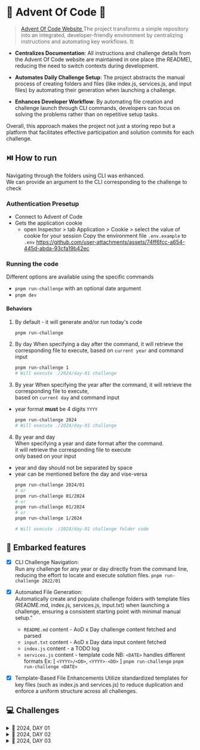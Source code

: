 # 🎄 Advent Of Code 🎄 

> [ Advent Of Code Website ](https://adventofcode.com)
The project transforms a simple repository into an integrated, developer-friendly environment by centralizing instructions and automating key workflows. It:

- **Centralizes Documentation**:
All instructions and challenge details from the Advent Of Code website are maintained in one place (the README), reducing the need to switch contexts during development.

- **Automates Daily Challenge Setup**:
The project abstracts the manual process of creating folders and files (like index.js, services.js, and input files) by automating their generation when launching a challenge.

- **Enhances Developer Workflow**:
By automating file creation and challenge launch through CLI commands, developers can focus on solving the problems rather than on repetitive setup tasks.

Overall, this approach makes the project not just a storing repo but a platform that facilitates effective participation and solution commits for each challenge.


## ⏯️ How to run 
Navigating through the folders using CLI was enhanced.  
We can provide an argument to the CLI corresponding to the challenge to check

### Authentication Presetup
- Connect to Advent of Code
- Gets the application cookie
	- open Inspector > tab Application > Cookie > select the value of cookie for your session
Copy the environment file `.env.example` to `.env`
https://github.com/user-attachments/assets/74ff6fcc-a654-445d-abda-93cfa19b42ec

### Running the code 
Different options are available using the specific commands
- `pnpm run-challenge` with an optional date argument
- `pnpm dev` 

#### Behaviors
1. By default - it will generate and/or run today's code
	```sh
	pnpm run-challenge
	```

2. By day
When specifying a day after the command, 
it will retrieve the corresponding file to execute, 
based on `current year` and command input  
	```sh
	pnpm run-challenge 1
	# Will execute ./2024/day-01 challenge
	```

3. By year
When specifying the year after the command, 
it will retrieve the corresponding file to execute,  
based on `current day` and command input  
- year format **must** be 4 digits `YYYY`  
	```sh
	pnpm run-challenge 2024
	# Will execute ./2024/day-01 challenge

	```

4. By year and day  
When specifying a year and date format after the command.  
it will retrieve the corresponding file to execute   
only based on your input  
- year and day should not be separated by space
- year can be mentioned before the day and vise-versa
	```sh
	pnpm run-challenge 2024/01
	# or
	pnpm run-challenge 01/2024
	# or
	pnpm run-challenge 01/2024
	# or
	pnpm run-challenge 1/2024

	# Will execute ./2024/day-01 challenge folder code

	```



## 🚀 Embarked features
- [x] CLI Challenge Navigation:  
      Run any challenge for any year or day directly from the command line,
	  reducing the effort to locate and execute solution files.
	  ```pnpm run-challenge 2022/01```
- [x] Automated File Generation:   
     Automatically create and populate challenge folders with template files (README.md, index.js, services.js, input.txt) when launching a challenge, ensuring a consistent starting point with minimal manual setup.”
  - `README.md` content - AoD x Day challenge content fetched and parsed
  - `input.txt` content - AoD x Day data input content fetched
  - `index.js` content - a TODO log
  - `services.js`  content - template code
  NB: `<DATE>` handles different formats Ex: [ `<YYYY>/<DD>`, `<YYYY>-<DD>` ]
  ```pnpm run-challenge```
  ```pnpm run-challenge <DATE>```
- [x] Template-Based File Enhancements
Utilize standardized templates for key files (such as index.js and services.js) to reduce duplication and enforce a uniform structure across all challenges.


## 💻 Challenges



<details>
	<summary>📌 2024, DAY 01</summary>

[✏️ Need to update this Readme Section?](./2024/day-01/README.md)

# --- Day 1: Historian Hysteria ---
The Chief Historian is always present for the big Christmas sleigh launch, but nobody has seen him in months! Last anyone heard, he was visiting locations that are historically significant to the North Pole; a group of Senior Historians has asked you to accompany them as they check the places they think he was most likely to visit.  

As each location is checked, they will mark it on their list with a star. They figure the Chief Historian must be in one of the first fifty places they'll look, so in order to save Christmas, you need to help them get fifty stars on their list before Santa takes off on December 25th.  

Collect stars by solving puzzles. Two puzzles will be made available on each day in the Advent calendar; the second puzzle is unlocked when you complete the first. Each puzzle grants one star. Good luck!  

You haven't even left yet and the group of Elvish Senior Historians has already hit a problem: their list of locations to check is currently empty. Eventually, someone decides that the best place to check first would be the Chief Historian's office.  

Upon pouring into the office, everyone confirms that the Chief Historian is indeed nowhere to be found. Instead, the Elves discover an assortment of notes and lists of historically significant locations! This seems to be the planning the Chief Historian was doing before he left. Perhaps these notes can be used to determine which locations to search?  

Throughout the Chief's office, the historically significant locations are listed not by name but by a unique number called the location ID. To make sure they don't miss anything, The Historians split into two groups, each searching the office and trying to create their own complete list of location IDs.  

There's just one problem: by holding the two lists up side by side (your puzzle input), it quickly becomes clear that the lists aren't very similar. Maybe you can help The Historians reconcile their lists?  

For example:
```
3   4
4   3
2   5
1   3
3   9
3   3
```
Maybe the lists are only off by a small amount! To find out, pair up the numbers and measure how far apart they are. Pair up the smallest number in the left list with the smallest number in the right list, then the second-smallest left number with the second-smallest right number, and so on.  

Within each pair, figure out how far apart the two numbers are; you'll need to add up all of those distances. For example, if you pair up a 3 from the left list with a 7 from the right list, the distance apart is 4; if you pair up a 9 with a 3, the distance apart is 6.  

```md
In the example list above, the pairs and distances would be as follows:  

The smallest number in the left list is 1, and the smallest number in the right list is 3. The distance between them is 2.  
The second-smallest number in the left list is 2, and the second-smallest number in the right list is another 3. 
The distance between them is 1.  
The third-smallest number in both lists is 3, so the distance between them is 0.  
The next numbers to pair up are 3 and 4, a distance of 1.  
The fifth-smallest numbers in each list are 3 and 5, a distance of 2.  
Finally, the largest number in the left list is 4, while the largest number in the right list is 9; these are a distance 5 apart.  
To find the total distance between the left list and the right list, add up the distances between all of the pairs you found. In the example above, this is 2 + 1 + 0 + 1 + 2 + 5, a total distance of 11!  
```
Your actual left and right lists contain many location IDs.   

What is the total distance between your lists?


--- Part Two ---
Your analysis only confirmed what everyone feared:   
the two lists of location IDs are indeed very different.

Or are they?

The Historians can't agree on which group made the mistakes  
or how to read most of the Chief's handwriting, but in the  
commotion you notice an interesting detail:   
a lot of location IDs appear in both lists! 
Maybe the other numbers aren't location IDs at all  
but rather misinterpreted handwriting.

This time, you'll need to figure out exactly how often each number  
from the left list appears in the right list.  
Calculate a total similarity score by adding up each number  
in the left list after multiplying it by the number of times  
that number appears in the right list.

Here are the same example lists again:

```sh
3   4
4   3
2   5
1   3
3   9
3   3
```
For these example lists, here is the process of finding the similarity score:

The first number in the left list is 3.   
It appears in the right list three times,  
so the similarity score increases by 3 * 3 = 9.

The second number in the left list is 4.  
It appears in the right list once, so the  
similarity score increases by 4 * 1 = 4.

The third number in the left list is 2.  
It does not appear in the right list, so  
the similarity score does not increase (2 * 0 = 0).  

The fourth number, 1, also does not appear in the right list. 

The fifth number, 3, appears in the right list three times;   
the similarity score increases by 9.

The last number, 3, appears in the right list three times;  
the similarity score again increases by 9.   

So, for these example lists,   
the similarity score at the end of this   
process is 31  (9 + 4 + 0 + 0 + 9 + 9).


Once again consider your left and right lists.  
What is their similarity score?  


</details>
<details>
	<summary>📌 2024, DAY 02</summary>

[✏️ Need to update this Readme Section?](./2024/day-02/README.md)

# --- Day 2: Red-Nosed Reports ---
Fortunately, the first location The Historians want to search isn't a long walk from the Chief Historian's office.

While the Red-Nosed Reindeer nuclear fusion/fission plant
 appears to contain no sign of the Chief Historian, the engineers there run up to you as soon as they see you. Apparently, they *still* talk about the time Rudolph was saved through molecular synthesis from a single electron.

They're quick to add that - since you're already here - they'd really appreciate your help analyzing some unusual data from the Red-Nosed reactor. You turn to check if The Historians are waiting for you, but they seem to have already divided into groups that are currently searching every corner of the facility. You offer to help with the unusual data.

The unusual data (your puzzle input) consists of many *reports*, one report per line. Each report is a list of numbers called *levels* that are separated by spaces. For example:

```
7 6 4 2 1 <-- levels report + safe ✅
1 2 7 8 9 <-- levels report + un-safe ❌
9 7 6 2 1 <-- levels report + un-safe ❌
1 3 2 4 5 <-- levels report + un-safe ❌
8 6 4 4 1 <-- levels report + un-safe ❌
1 3 6 7 9 <-- levels report + safe ✅
```

This example data contains six reports each containing five levels.

The engineers are trying to figure out which reports are *safe*. The Red-Nosed reactor safety systems can only tolerate levels that are either gradually increasing or gradually decreasing. So, a report only counts as safe if both of the following are true:


The levels are either *all increasing* or *all decreasing*.

Any two adjacent levels differ by *at least one* and *at most three*.



In the example above, the reports can be found safe or unsafe by checking those rules:


`7 6 4 2 1`: *Safe* because the levels are all decreasing by 1 or 2.

`1 2 7 8 9`: *Unsafe* because `2 7` is an increase of 5.

`9 7 6 2 1`: *Unsafe* because `6 2` is a decrease of 4.

`1 3 2 4 5`: *Unsafe* because `1 3` is increasing but `3 2` is decreasing.

`8 6 4 4 1`: *Unsafe* because `4 4` is neither an increase or a decrease.

`1 3 6 7 9`: *Safe* because the levels are all increasing by 1, 2, or 3.



So, in this example, `*2*` reports are *safe*.

Analyze the unusual data from the engineers. 
*How many reports are safe?*


--- Part Two ---
The engineers are surprised by the low number of safe reports until they realize they forgot to tell you about the Problem Dampener.

The Problem Dampener is a reactor-mounted module that lets the reactor safety systems tolerate a single bad level in what would otherwise be a safe report. It's like the bad level never happened!

Now, the same rules apply as before, except if removing a single level from an unsafe report would make it safe, the report instead counts as safe.

More of the above example's reports are now safe:

`7 6 4 2 1`: Safe without removing any level.

`1 2 7 8 9`: Unsafe regardless of which level is removed.

`9 7 6 2 1`: Unsafe regardless of which level is removed.

`1 3 2 4 5`: Safe by removing the second level, 3.

`8 6 4 4 1`: Safe by removing the third level, 4.

`1 3 6 7 9`: Safe without removing any level.

Thanks to the Problem Dampener, 4 reports are actually safe!


Update your analysis by handling situations where the Problem Dampener can remove a single level from unsafe reports. How many reports are now safe?

</details>
<details>
	<summary>📌 2024, DAY 03</summary>

[✏️ Need to update this Readme Section?](./2024/day-03/README.md)

# --- Day 3: Mull It Over ---
"Our computers are having issues, so I have no idea if we have any Chief Historians in stock
! You're welcome to check the warehouse, though," says the mildly flustered shopkeeper at the North Pole Toboggan Rental Shop
. The Historians head out to take a look.

The shopkeeper turns to you. "Any chance you can see why our computers are having issues again?"

The computer appears to be trying to run a program, but its memory (your puzzle input) is *corrupted*. All of the instructions have been jumbled up!

It seems like the goal of the program is just to *multiply some numbers*. It does that with instructions like `mul(X,Y)`, where `X` and `Y` are each 1-3 digit numbers. For instance, `mul(44,46)` multiplies `44` by `46` to get a result of `2024`. Similarly, `mul(123,4)` would multiply `123` by `4`.

However, because the program's memory has been corrupted, there are also many invalid characters that should be *ignored*, even if they look like part of a `mul` instruction. Sequences like `mul(4*`, `mul(6,9!`, `?(12,34)`, or `mul ( 2 , 4 )` do *nothing*.

For example, consider the following section of corrupted memory:

```
x*mul(2,4)*%&mul[3,7]!@^do_not_*mul(5,5)*+mul(32,64]then(*mul(11,8)mul(8,5)*)```

Only the four highlighted sections are real `mul` instructions. Adding up the result of each instruction produces `*161*` (`2*4 + 5*5 + 11*8 + 8*5`).

Scan the corrupted memory for uncorrupted `mul` instructions. *What do you get if you add up all of the results of the multiplications?*

```


</details>
